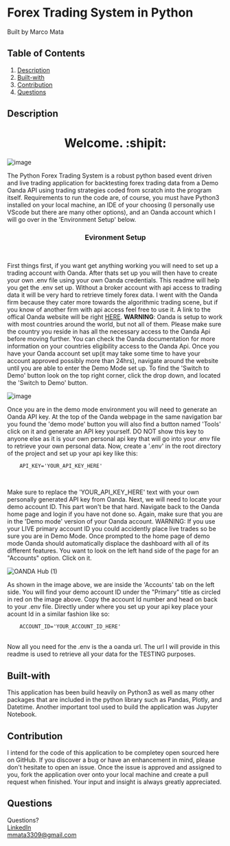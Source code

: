 # Forex Trading System in Python
Built by Marco Mata

## Table of Contents
1. [Description](#description)
2. [Built-with](#built-with)
3. [Contribution](#contribution)
5. [Questions](#questions)

## Description
<h1 align="center">Welcome. :shipit:</h1> 

![image](https://github.com/itsmarcotime/Forex_trading_system_in_Python/assets/101440634/7da0e0ad-402b-4afa-b8b6-62a2537af48c)




<p>
    The Python Forex Trading System is a robust python based event driven and live trading application for backtesting forex trading data from a Demo Oanda API using trading strategies coded from scratch into the program itself. Requirements to run the code are, of course, you must have Python3 installed on your local machine, an IDE of your choosing (I personally use VScode but there are many other options), and an Oanda account which I will go over in the 'Environment Setup' below.
</p>

<h3 align="center">Evironment Setup</h3><br />

First things first, if you want get anything working you will need to set up a trading account with Oanda. After thats set up you will then have to create your own .env file using your own Oanda credentials. This readme will help you get the .env set up. Without a broker account with api access to trading data it will be very hard to retrieve timely forex data. I went with the Oanda firm because they cater more towards the algorithmic trading scene, but if you know of another firm with api access feel free to use it. A link to the offical Oanda website will be right <a href="https://help.oanda.com/us/en/home.htm#">HERE</a>. **WARNING**: Oanda is setup to work with most countries around the world, but not all of them. Please make sure the country you reside in has all the necessary access to the Oanda Api before moving further. You can check the Oanda documentation for more information on your countries eligibility access to the Oanda Api. Once you have your Oanda account set up(it may take some time to have your account approved possibly more than 24hrs), navigate around the website until you are able to enter the Demo Mode set up. To find the 'Switch to Demo' button look on the top right corner, click the drop down, and located the 'Switch to Demo' button.  


![image](https://github.com/itsmarcotime/Forex_trading_system_in_Python/assets/101440634/158e8a3a-df9d-43ae-8a53-6aaaa86ce7df)


Once you are in the demo mode environment you will need to generate an Oanda API key. At the top of the Oanda webpage in the same navigation bar you found the 'demo mode' button you will also find a button named 'Tools' click on it and generate an API key yourself. DO NOT show this key to anyone else as it is your own personal api key that will go into your .env file to retrieve your own personal data. Now, create a '.env' in the root directory of the project and set up your api key like this:

```
    API_KEY='YOUR_API_KEY_HERE'
```

<br />
<p>
    Make sure to replace the 'YOUR_API_KEY_HERE' text with your own personally generated API key from Oanda. Next, we will need to locate your demo account ID. This part won't be that hard. Navigate back to the Oanda home page and login if you have not done so. Again, make sure that you are in the 'Demo mode' version of your Oanda account. WARNING: If you use your LIVE primary account ID you could accidently place live trades so be sure you are in Demo Mode. Once prompted to the home page of demo mode Oanda should automatically displace the dashboard with all of its different features. You want to look on the left hand side of the page for an "Accounts" option. Click on it.
</p>

![OANDA Hub (1)](https://github.com/itsmarcotime/Forex_trading_system_in_Python/assets/101440634/fcc0dea8-3b89-4b1c-a731-4a3b0d547049)


As shown in the image above, we are inside the 'Accounts' tab on the left side. You will find your demo account ID under the "Primary" title as circled in red on the image above. Copy the account Id number and head on back to your .env file. Directly under where you set up your api key place your acount Id in a similar fashion like so:

```
    ACCOUNT_ID='YOUR_ACCOUNT_ID_HERE'
```

<br />
Now all you need for the .env is the a oanda url. The url I will provide in this readme is used to retrieve all your data for the TESTING purposes. 


## Built-with
This application has been build heavily on Python3 as well as many other packages that are included in the python library such as Pandas, Plotly, and Datetime. Another important tool used to build the application was Jupyter Notebook. 

## Contribution
I intend for the code of this application to be completey open sourced here on GitHub. If you discover a bug or have an enhancement in mind, please don't hesitate to open an issue. Once the issue is approved and assigned to you, fork the application over onto your local machine and create a pull request when finished. Your input and insight is always greatly appreciated.

## Questions
Questions? <br /> 
<a href="https://www.linkedin.com/in/marco-mata-8165bb175/">LinkedIn</a><br />
mmata3309@gmail.com